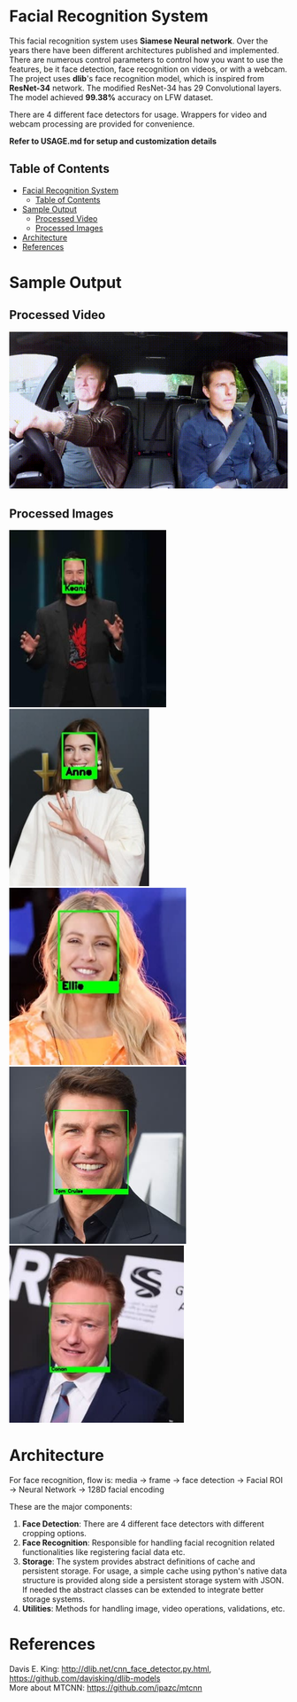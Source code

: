 # Facial Recognition System
This facial recognition system uses **Siamese Neural network**. Over the years there have been different architectures published and implemented. There are numerous control parameters to control how you want to use the features, be it face detection, face recognition on videos, or with a webcam. The project uses **dlib**'s face recognition model, which is inspired from **ResNet-34** network. The modified ResNet-34 has 29 Convolutional layers. The model achieved **99.38%** accuracy on LFW dataset. 

There are 4 different face detectors for usage. Wrappers for video and webcam processing are provided for convenience.<br>

**Refer to USAGE.md for setup and customization details** <br>
## Table of Contents
- [Facial Recognition System](#facial-recognition-system)
  - [Table of Contents](#table-of-contents)
- [Sample Output](#sample-output)
  - [Processed Video](#processed-video)
  - [Processed Images](#processed-images)
- [Architecture](#architecture)
- [References](#references)

# Sample Output

## Processed Video
<img src="data/media/output.gif"/><br>

## Processed Images

<img src="data/media/1.jpg" height="320" /><img src="data/media/7.jpg" height="320" /><img src="data/media/8.jpg" height="320" />
<img src="data/media/3.jpg" height="320" /><img src="data/media/4.jpg" height="320" />

# Architecture

For face recognition, flow is:
    media -> frame -> face detection -> Facial ROI -> Neural Network -> 128D facial encoding 

These are the major components:
1. **Face Detection**: There are 4 different face detectors with different cropping options.
2. **Face Recognition**: Responsible for handling facial recognition related functionalities like registering facial data etc. 
3. **Storage**: The system provides abstract definitions of cache and persistent storage. For usage, a simple cache using python's native data structure is provided along side a persistent storage system with JSON. If needed the abstract classes can be extended to integrate better storage systems. 
4. **Utilities**: Methods for handling image, video operations, validations, etc.

# References
Davis E. King: http://dlib.net/cnn_face_detector.py.html, https://github.com/davisking/dlib-models<br>
More about MTCNN: https://github.com/ipazc/mtcnn
